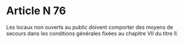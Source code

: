 # Article N 76

Les locaux non ouverts au public doivent comporter des moyens de secours dans les conditions générales fixées au chapitre VII du titre II.
